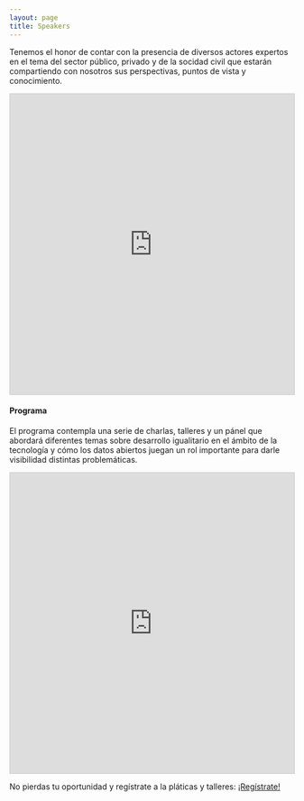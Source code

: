 ```yaml
---
layout: page
title: Speakers
---
```


Tenemos el honor de contar con la presencia de diversos actores expertos en el tema del sector público, privado y de la socidad civil que estarán compartiendo con nosotros sus perspectivas, puntos de vista y conocimiento.

<!-- - **Karen DuPont**, Innovación Social - [Lab León](https://www.facebook.com/lab.leon.DGI/)
- **Juan Pablo Flores**, Program Manager - [GitHub](https://education.github.com/)
- **Gabriel García**, Community Member - [Future Lab](https://futurelab.mx/)
- **Sofía Corona**, Operations Lead - [Codeando México](http://www.codeandomexico.org/) -->

<iframe class="airtable-embed" src="https://airtable.com/embed/shrF4ctu6GOCROzcz?backgroundColor=cyan" frameborder="0" onmousewheel="" width="100%" height="533" style="background: transparent; border: 1px solid #ccc;"></iframe>


#### Programa

El programa contempla una serie de charlas, talleres y un pánel que abordará diferentes temas sobre desarrollo igualitario en el ámbito de la tecnología y cómo los datos abiertos juegan un rol importante para darle visibilidad distintas problemáticas.

<!-- | Hora          |         Actividad         |
|---------------|:-------------------------:|
| 9:30 - 10:00  |   Registro y check-in 🎫   |
| 10:00 - 10:05 |        Bienvenida 🎊       |
| 10:05 - 10:30 |          Panel 🎤          |
| 10:30 - 10:50 |        Charla 1 👩‍💼        |
| 10:50 - 11:10 | Actividad de activación ⚡️ |
| 11:10 - 11:30 |        Charla 2 👩‍💼        |
| 11:30 - 12:00 |       Coffee Break ☕️      |
| 12:00 - 15:00 |   Taller de Open Data 👩‍💻   |
| 12:00 - 15:00 |   Taller de Open Mapping 👩‍💻 |
| 12:00 - 15:00 |   Taller de Open Source 👩‍💻 |
| 15:00 - 15:30 |   Cierre + Networking 🌈   | -->

<iframe class="airtable-embed" src="https://airtable.com/embed/shroslhpCtcfQVeiM?backgroundColor=cyan&layout=card" frameborder="0" onmousewheel="" width="100%" height="533" style="background: transparent; border: 1px solid #ccc;"></iframe>

No pierdas tu oportunidad y regístrate a la pláticas y talleres: <a class="btn btn-primary btn-sm" href="https://www.eventbrite.com/e/open-data-day-2020-tickets-92236649301" target="_blank">¡Regístrate!</a>
